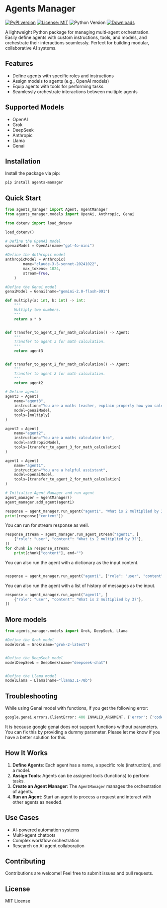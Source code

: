 # Agents Manager

[![PyPI version](https://badge.fury.io/py/agents-manager.svg)](https://badge.fury.io/py/agents-manager)
[![License: MIT](https://img.shields.io/badge/License-MIT-yellow.svg)](https://opensource.org/licenses/MIT)
![Python Version](https://img.shields.io/badge/python-3.7%2B-blue)
[![Downloads](https://img.shields.io/pypi/dm/agents-manager.svg)](https://pypi.org/project/agents-manager/)

A lightweight Python package for managing multi-agent orchestration. Easily define agents with custom instructions, tools, and models, and orchestrate their interactions seamlessly. Perfect for building modular, collaborative AI systems.

## Features

- Define agents with specific roles and instructions
- Assign models to agents (e.g., OpenAI models)
- Equip agents with tools for performing tasks
- Seamlessly orchestrate interactions between multiple agents

## Supported Models

- OpenAI
- Grok
- DeepSeek
- Anthropic
- Llama
- Genai

## Installation

Install the package via pip:

```sh
pip install agents-manager
```

## Quick Start

```python
from agents_manager import Agent, AgentManager
from agents_manager.models import OpenAi, Anthropic, Genai

from dotenv import load_dotenv

load_dotenv()

# Define the OpenAi model
openaiModel = OpenAi(name="gpt-4o-mini")

#Define the Anthropic model
anthropicModel = Anthropic(
        name="claude-3-5-sonnet-20241022",
        max_tokens= 1024,
        stream=True,
    )

#Define the Genai model
genaiModel = Genai(name="gemini-2.0-flash-001")

def multiply(a: int, b: int) -> int:
    """
    Multiply two numbers.
    """
    return a * b


def transfer_to_agent_3_for_math_calculation() -> Agent:
    """
    Transfer to agent 3 for math calculation.
    """
    return agent3


def transfer_to_agent_2_for_math_calculation() -> Agent:
    """
    Transfer to agent 2 for math calculation.    
    """
    return agent2

# Define agents
agent3 = Agent(
    name="agent3",
    instruction="You are a maths teacher, explain properly how you calculated the answer.",
    model=genaiModel,
    tools=[multiply]
)

agent2 = Agent(
    name="agent2",
    instruction="You are a maths calculator bro",
    model=anthropicModel,
    tools=[transfer_to_agent_3_for_math_calculation]
)

agent1 = Agent(
    name="agent1",
    instruction="You are a helpful assistant",
    model=openaiModel,
    tools=[transfer_to_agent_2_for_math_calculation]
)

# Initialize Agent Manager and run agent
agent_manager = AgentManager()
agent_manager.add_agent(agent1)

response = agent_manager.run_agent("agent1", "What is 2 multiplied by 3?")
print(response["content"])
```

You can run for stream response as well.
```python
response_stream = agent_manager.run_agent_stream("agent1", [
    {"role": "user", "content": "What is 2 multiplied by 3?"},
])
for chunk in response_stream:
    print(chunk["content"], end="")
```


You can also run the agent with a dictionary as the input content.
```python

response = agent_manager.run_agent("agent1", {"role": "user", "content": "What is 2 multiplied by 3?"})

```

You can also run the agent with a list of history of messages as the input.
```python
response = agent_manager.run_agent("agent1", [
    {"role": "user", "content": "What is 2 multiplied by 3?"},
])
```



## More models
```python
from agents_manager.models import Grok, DeepSeek, Llama

#Define the Grok model
modelGrok = Grok(name="grok-2-latest")


#Define the DeepSeek model
modelDeepSeek = DeepSeek(name="deepseek-chat")


#Define the Llama model
modelLlama = Llama(name="llama3.1-70b")

```


## Troubleshooting

While using Genai model with functions, if you get the following error:

```python
google.genai.errors.ClientError: 400 INVALID_ARGUMENT. {'error': {'code': 400, 'message': '* GenerateContentRequest.tools[0].function_declarations[0].parameters.properties: should be non-empty for OBJECT type\n', 'status': 'INVALID_ARGUMENT'}}

```
It is because google genai does not support functions without parameters. You can fix this by providing a dummy parameter. Please let me know if you have a better solution for this.


## How It Works

1. **Define Agents**: Each agent has a name, a specific role (instruction), and a model.
2. **Assign Tools**: Agents can be assigned tools (functions) to perform tasks.
3. **Create an Agent Manager**: The `AgentManager` manages the orchestration of agents.
4. **Run an Agent**: Start an agent to process a request and interact with other agents as needed.




## Use Cases

- AI-powered automation systems
- Multi-agent chatbots
- Complex workflow orchestration
- Research on AI agent collaboration

## Contributing

Contributions are welcome! Feel free to submit issues and pull requests.

## License

MIT License

